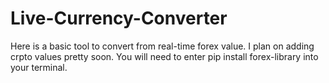 # Live-Currency-Converter
Here is a basic tool to convert from real-time forex value. I plan on adding crpto values pretty soon. 
You will need to enter pip install forex-library into your terminal.


